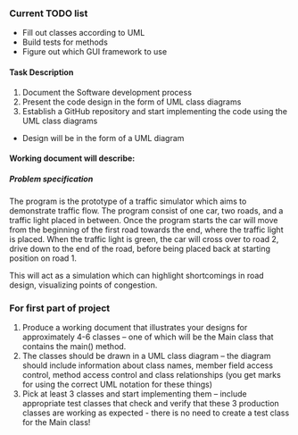 ### Current TODO list
* Fill out classes according to UML
* Build tests for methods
* Figure out which GUI framework to use


#### Task Description
1. Document the Software development process
2. Present the code design in the form of UML class diagrams
3. Establish a GitHub repository and start implementing the code using the UML class diagrams

- Design will be in the form of a UML diagram

#### Working document will describe:

##### Problem specification

The program is the prototype of a traffic simulator which aims to demonstrate traffic flow. The program consist of one 
car, two roads, and a traffic light placed in between. Once the program starts the car will move from the beginning 
of the first road towards the end, where the traffic light is placed. When the traffic light is green, the car will
cross over to road 2, drive down to the end of the road, before being placed back at starting position on road 1. 

This will act as a simulation which can highlight shortcomings in road design, visualizing points of congestion.

 
    
### For first part of project
1. Produce a working document that illustrates your designs for approximately 4-6 classes – one of which will be the Main class that contains the main() method.
2. The classes should be drawn in a UML class diagram – the diagram should include information about class names,
 member field access control, method access control and class relationships (you get marks for using the correct UML notation for these things)
3. Pick at least 3 classes and start implementing them – include appropriate test classes that check and verify that these 3 production classes
 are working as expected - there is no need to create a test class for the Main class!

